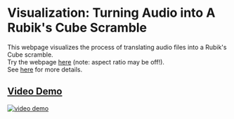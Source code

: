 # Visualization: Turning Audio into A Rubik's Cube Scramble
This webpage visualizes the process of translating audio files into a Rubik's Cube scramble.  
Try the webpage [here](https://ryurongliu.github.io/7-in-7-project-7/) (note: aspect ratio may be off!).    
See [here](https://ryurongliu.com/sonic-cycles) for more details. 

## [Video Demo](https://youtu.be/Gwf9nBKf1vw)
[![video demo](https://img.youtube.com/vi/Gwf9nBKf1vw/maxresdefault.jpg)](https://youtu.be/Gwf9nBKf1vw)
